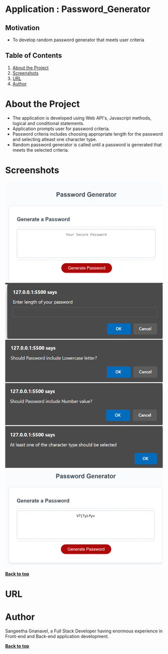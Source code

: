 # Application : Password_Generator

## Motivation

- To develop random password generator that meets user criteria

## Table of Contents

1. [About the Project](#about-the-project)
2. [Screenshots](#screenshots)
3. [URL](#url)
4. [Author](#author)

# About the Project

- The application is developed using Web API's, Javascript methods, logical and conditional statements.
- Application prompts user for password criteria.
- Password criteria includes choosing appropriate length for the password and selecting atleast one character type.
- Random password generator is called until a password is generated that meets the selected criteria.

# Screenshots

![passwordgenerator](image.png)
![passwordlength](image-1.png)
![critera1](image-2.png)
![critera2](image-3.png)
![choosecriteria](image-4.png)
![finalpassword](image-5.png)

**[Back to top](#table-of-contents)**

# URL

# Author

Sangeetha Gnanavel, a Full Stack Developer having enormous experience in Front-end and Back-end application development.

**[Back to top](#table-of-contents)**

